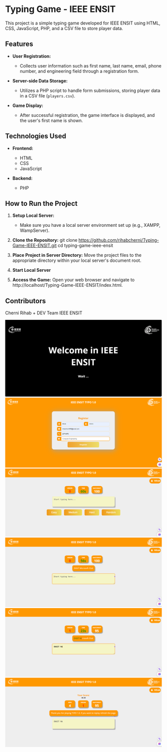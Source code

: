 # Typing Game - IEEE ENSIT

This project is a simple typing game developed for IEEE ENSIT using HTML, CSS, JavaScript, PHP, and a CSV file to store player data.

## Features

- **User Registration:**
  - Collects user information such as first name, last name, email, phone number, and engineering field through a registration form.

- **Server-side Data Storage:**
  - Utilizes a PHP script to handle form submissions, storing player data in a CSV file (`players.csv`).

- **Game Display:**
  - After successful registration, the game interface is displayed, and the user's first name is shown.

## Technologies Used

- **Frontend:**
  - HTML
  - CSS
  - JavaScript

- **Backend:**
  - PHP

## How to Run the Project

1. **Setup Local Server:**
   - Make sure you have a local server environment set up (e.g., XAMPP, WampServer).

2. **Clone the Repository:**
   git clone https://github.com/rihabcherni/Typing-Game-IEEE-ENSIT.git
   cd typing-game-ieee-ensit


3. **Place Project in Server Directory:**
Move the project files to the appropriate directory within your local server's document root.

4. **Start Local Server**

5. **Access the Game:**
Open your web browser and navigate to http://localhost/Typing-Game-IEEE-ENSIT/index.html.


## Contributors
Cherni Rihab + DEV Team IEEE ENSIT

![Home](./images/home.PNG)
![Sign-in](./images/sign-in.PNG)
![Game 1](./images/game1.PNG)
![game 2](./images/game2.PNG)
![game 3](./images/game3.PNG)
![Game over](./images/end.PNG)
